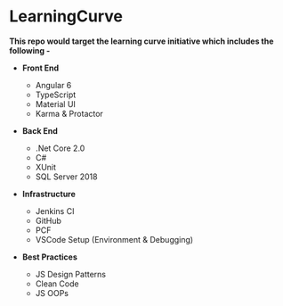 # LearningCurve

**This repo would target the learning curve initiative which includes the following -**

- **Front End**

  - Angular 6
  - TypeScript
  - Material UI
  - Karma & Protactor

- **Back End**

  - .Net Core 2.0
  - C#
  - XUnit
  - SQL Server 2018

- **Infrastructure**

  - Jenkins CI
  - GitHub
  - PCF
  - VSCode Setup (Environment & Debugging)

- **Best Practices**

  - JS Design Patterns
  - Clean Code
  - JS OOPs
